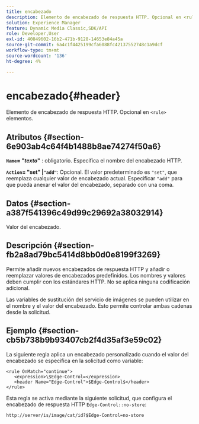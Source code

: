 ```yaml
---
title: encabezado
description: Elemento de encabezado de respuesta HTTP. Opcional en <rule> elementos.
solution: Experience Manager
feature: Dynamic Media Classic,SDK/API
role: Developer,User
exl-id: 40849602-16b2-471b-9128-14653e84a45a
source-git-commit: 6a4c1f4425199cfa6088fc42137552748c1a9dcf
workflow-type: tm+mt
source-wordcount: '136'
ht-degree: 4%

---
```


# encabezado{#header}

Elemento de encabezado de respuesta HTTP. Opcional en `<rule>` elementos.

## Atributos {#section-6e903ab4c64f4b1488b8ae74274f50a6}

**`Name`= &quot;*texto*&quot;** : obligatorio. Especifica el nombre del encabezado HTTP.

**`Action`= &quot;set&quot; |`"add"`**: Opcional. El valor predeterminado es `"set"`, que reemplaza cualquier valor de encabezado actual. Especificar `"add"` para que pueda anexar el valor del encabezado, separado con una coma.

## Datos {#section-a387f541396c49d99c29692a38032914}

Valor del encabezado.

## Descripción {#section-fb2a8ad79bc5414d8bb0d0e8199f3269}

Permite añadir nuevos encabezados de respuesta HTTP y añadir o reemplazar valores de encabezados predefinidos. Los nombres y valores deben cumplir con los estándares HTTP. No se aplica ninguna codificación adicional.

Las variables de sustitución del servicio de imágenes se pueden utilizar en el nombre y el valor del encabezado. Esto permite controlar ambas cadenas desde la solicitud.

## Ejemplo {#section-cb5b738b9b93407cb2f4d35af3e59c02}

La siguiente regla aplica un encabezado personalizado cuando el valor del encabezado se especifica en la solicitud como variable:

```
<rule OnMatch="continue">
   <expression>\$Edge-Control=</expression>
   <header Name="Edge-Control">$Edge-Control$</header>
</rule>
```

Esta regla se activa mediante la siguiente solicitud, que configura el encabezado de respuesta HTTP `Edge-Control::no-store`:

`http://server/is/image/cat/id?$Edge-Control=no-store`
